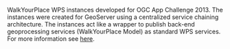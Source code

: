 WalkYourPlace WPS instances developed for OGC App Challenge 2013. The instances were created for GeoServer using a centralized service chaining architecture.
The instances act like a wrapper to publish back-end geoprocessing services (WalkYourPlace Model) as standard WPS services. For more information see <a href="http://gisciencegroup.ucalgary.ca/wiki/Accessibility_Assessment" target="_blank">here</a>.
